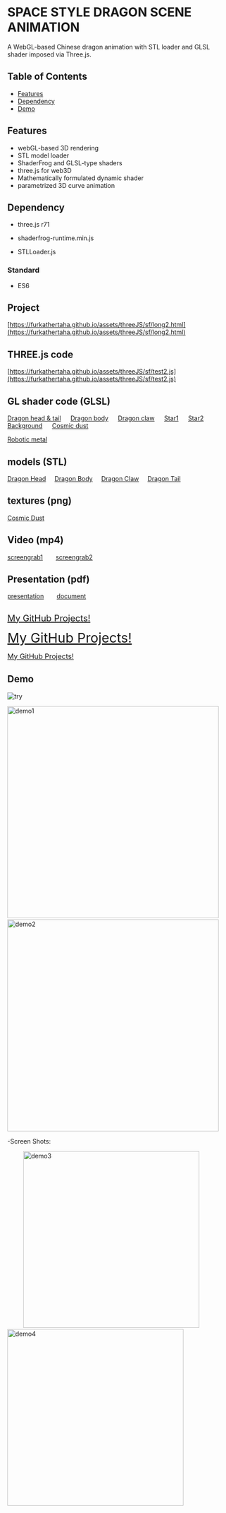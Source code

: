 # SPACE STYLE DRAGON SCENE ANIMATION

A WebGL-based Chinese dragon animation with STL loader and GLSL shader imposed via Three.js. 

## Table of Contents

- [Features](#features)
- [Dependency](#dependency) 
- [Demo](#demo)
<!-- - [Usage](#usage) -->
<!-- [Contributing](#contributing) -->
<!-- [License](#license) -->
<!-- [Acknowledgements](#acknowledgements) -->

## Features

- webGL-based 3D rendering
- STL model loader
- ShaderFrog and GLSL-type shaders
- three.js for web3D
- Mathematically formulated dynamic shader
- parametrized 3D curve animation

## Dependency

* three.js r71

* shaderfrog-runtime.min.js

* STLLoader.js

### Standard
* ES6 


## Project 
[https://furkathertaha.github.io/assets/threeJS/sf/long2.html](https://furkathertaha.github.io/assets/threeJS/sf/long2.html)

## THREE.js code 
[https://furkathertaha.github.io/assets/threeJS/sf/test2.js](https://furkathertaha.github.io/assets/threeJS/sf/test2.js)
## GL shader code (GLSL)

[Dragon head & tail](https://furkathertaha.github.io/assets/threeJS/sf/MeronSoda_s_BRDF.json) &emsp;
[Dragon body](https://furkathertaha.github.io/assets/threeJS/sf/MeronSoda_s_BRDF_copper.json) &emsp;
[Dragon claw](https://furkathertaha.github.io/assets/threeJS/sf/MeronSoda_s_BRDF_red.json) &emsp;
[Star1](https://furkathertaha.github.io/assets/threeJS/sf/Fork_of_New_Composed_Shader.json) &emsp;
[Star2](https://furkathertaha.github.io/assets/threeJS/sf/Sun.json) &emsp;
[Background](https://furkathertaha.github.io/assets/threeJS/sf/Star_Field.json) &emsp;
[Cosmic dust](https://furkathertaha.github.io/assets/threeJS/sf/dash/0.json) &emsp;

[Robotic metal](https://furkathertaha.github.io/assets/threeJS/sf/Funny_Bunny.json)

## models (STL)
[Dragon Head](https://furkathertaha.github.io/assets/threeJS/sf/tou.stl) $~~~$
[Dragon Body](https://furkathertaha.github.io/assets/threeJS/sf/bodyy.stl) $~~~$
[Dragon Claw](https://furkathertaha.github.io/assets/threeJS/sf/jiao.stl) $~~~$
[Dragon Tail](https://furkathertaha.github.io/assets/threeJS/sf/wei.stl)
## textures (png)
[Cosmic Dust](https://furkathertaha.github.io/assets/threeJS/sf/thumb_contrast-noise.png)

## Video (mp4)
[screengrab1](https://furkathertaha.github.io/assets/videos/long2.mp4) `   `
[screengrab2](https://furkathertaha.github.io/assets/videos/long1.mp4)

## Presentation (pdf)
[presentation]() `   `
[document]()
##

<span style="font-size: 20px;">[My GitHub Projects!](https://github.com/Furkath)</span>

<a style="font-size: 30px;" href="https://github.com/Furkath">My GitHub Projects!</a>

<font size = '3'> [My GitHub Projects!](https://github.com/Furkath) </font>
 
## Demo

![try](https://github.com/Furkathertaha/personal_cdn/blob/main/l2.gif)

<img src="https://github.com/Furkathertaha/personal_cdn/blob/main/l2.gif" alt="demo1" width="480"  /> `   ` <img src="https://github.com/Furkathertaha/personal_cdn/blob/main/l1.gif" alt="demo2" width="480"  /> 

-Screen Shots:

 &emsp;  &emsp; <img src="https://github.com/Furkathertaha/personal_cdn/blob/main/l2.png" alt="demo3" width="400" />  `     `   <img src="https://github.com/Furkathertaha/personal_cdn/blob/main/l1.png" alt="demo4" width="400"  />
